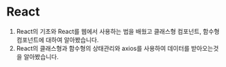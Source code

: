 # React
1. React의 기초와 React를 웹에서 사용하는 법을 배웠고 클래스형 컴포넌트, 함수형 컴포넌트에 대하여 알아봤습니다.
2. React의 클래스형과 함수형의 상태관리와 axios를 사용하여 데이터를 받아오는것을 알아봤습니다.
